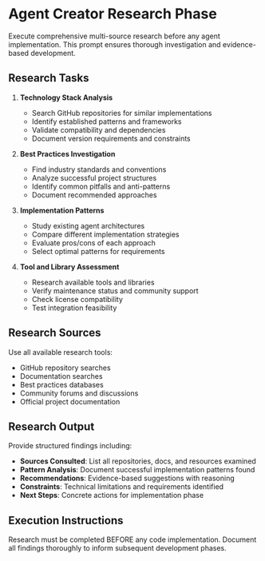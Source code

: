 # Agent Creator Research Phase

Execute comprehensive multi-source research before any agent implementation. This prompt ensures thorough investigation and
evidence-based development.

## Research Tasks

1. **Technology Stack Analysis**

    - Search GitHub repositories for similar implementations
    - Identify established patterns and frameworks
    - Validate compatibility and dependencies
    - Document version requirements and constraints

2. **Best Practices Investigation**

    - Find industry standards and conventions
    - Analyze successful project structures
    - Identify common pitfalls and anti-patterns
    - Document recommended approaches

3. **Implementation Patterns**

    - Study existing agent architectures
    - Compare different implementation strategies
    - Evaluate pros/cons of each approach
    - Select optimal patterns for requirements

4. **Tool and Library Assessment**
    - Research available tools and libraries
    - Verify maintenance status and community support
    - Check license compatibility
    - Test integration feasibility

## Research Sources

Use all available research tools:

- GitHub repository searches
- Documentation searches
- Best practices databases
- Community forums and discussions
- Official project documentation

## Research Output

Provide structured findings including:

- **Sources Consulted**: List all repositories, docs, and resources examined
- **Pattern Analysis**: Document successful implementation patterns found
- **Recommendations**: Evidence-based suggestions with reasoning
- **Constraints**: Technical limitations and requirements identified
- **Next Steps**: Concrete actions for implementation phase

## Execution Instructions

Research must be completed BEFORE any code implementation. Document all findings thoroughly to inform subsequent
development phases.
